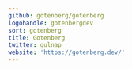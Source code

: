 ```yaml
---
github: gotenberg/gotenberg
logohandle: gotenbergdev
sort: gotenberg
title: Gotenberg
twitter: gulnap
website: 'https://gotenberg.dev/'
---
```

